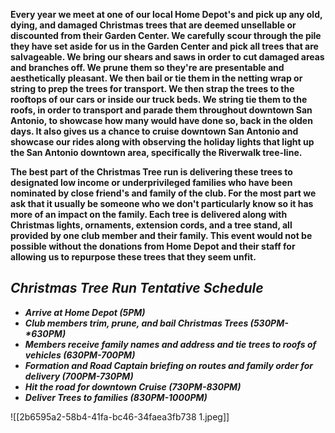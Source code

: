 **Every year we meet at one of our local Home Depot's and pick up any old, dying, and damaged Christmas trees that are deemed unsellable or discounted from their Garden Center.  We carefully scour through the pile they have set aside for us in the Garden Center and pick all trees that are salvageable.  We bring our shears and saws in order to cut damaged areas and branches off.  We prune them so they're are presentable and aesthetically pleasant.  We then bail or tie them in the netting wrap or string to prep the trees for transport.  We then strap the trees to the rooftops of our cars or inside our truck beds.  We string tie them to the roofs, in order to transport and parade them throughout downtown San Antonio, to showcase how many would have done so, back in the olden days. It also gives us a chance to cruise downtown San Antonio and showcase our rides along with observing the holiday lights that light up the San Antonio downtown area, specifically the Riverwalk tree-line.** 

**The best part of the Christmas Tree run is delivering these trees to designated low income or underprivileged families who have been nominated by close friend's and family of the club.  For the most part we ask that it usually be someone who we don't particularly know so it has more of an impact on the family.  Each tree is delivered along with Christmas lights, ornaments, extension cords, and a tree stand, all provided by one club member and their family. This event would not be possible without the donations from Home Depot and their staff for allowing us to repurpose these trees that they seem unfit.**

## **_Christmas Tree Run Tentative Schedule_**

-  **_Arrive at Home Depot (5PM)_**
-  **_Club members trim, prune, and bail Christmas Trees (530PM-*630PM)_**
-  **_Members receive family names and address and tie trees to roofs of vehicles (630PM-700PM)_**
-  **_Formation and Road Captain briefing on routes and family order for delivery (700PM-730PM)_**
-  **_Hit the road for downtown Cruise (730PM-830PM)_**
- **_Deliver Trees to families (830PM-1000PM)_**


![[2b6595a2-58b4-41fa-bc46-34faea3fb738 1.jpeg]]    

